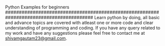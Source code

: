Python Examples for beginners
########################################################################################
Learn python by doing, all basic and advance topics are covered with atleast one or more code and clear understanding of programming and coding.
If you have any query related to my work and have any suggestions please feel free to contact me at shivamgautam23@gmail.com.
